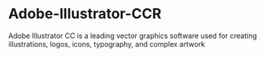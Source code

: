 # Adobe-Illustrator-CCR
Adobe Illustrator CC is a leading vector graphics software used for creating illustrations, logos, icons, typography, and complex artwork
